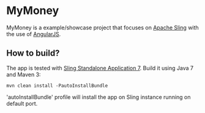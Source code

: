 MyMoney
=======

MyMoney is a example/showcase project that focuses on [Apache Sling](http://sling.apache.org/) with the use of [AngularJS](https://angularjs.org/).

How to build?
-------------
The app is tested with [Sling Standalone Application 7](http://sling.apache.org/downloads.cgi).
Build it using Java 7 and Maven 3:

    mvn clean install -PautoInstallBundle
    
'autoInstallBundle' profile will install the app on Sling instance running on default port.
